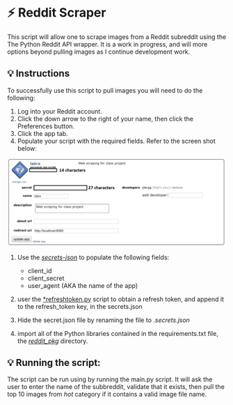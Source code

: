 # :zap: Reddit Scraper

This script will allow one to scrape images from a Reddit subreddit
using the The Python Reddit API wrapper. It is a work in progress,
and will more options beyond pulling images as I continue development work. 

## :bulb: Instructions

To successfully use this script to pull images you will need to do the following:

1. Log into your Reddit account.
2. Click the down arrow to the right of your name, then click the Preferences button.
3. Click the app tab.
4. Populate your script with the required fields. Refer to the screen shot below:

![REGISTER-APPLICATION](docs/images/register_app.png)


1. Use the [*secrets-json*](secrets.json) to populate the following fields:
   * client_id
   * client_secret
   * user_agent (AKA the name of the app)

2. user the [*refreshtoken.py](refreshtoken.py) script to obtain a refresh token, and append it to the refresh_token key, in the secrets.json
3. Hide the secret.json file by renaming the file to *.secrets.json*

4.  import all of the Python libraries contained in the requirements.txt file, the [*reddit_pkg*](reddit_pkg/) directory.

## :bulb: Running the script:

The script can be run using by running the main.py script.
It will ask the user to enter the name of the subbreddit, validate that it exists, then pull the top 10 images from *hot* category if 
it contains a valid image file name.